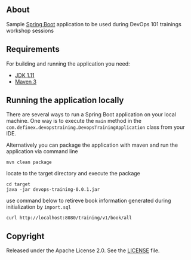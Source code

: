 ## About
Sample [Spring Boot](http://projects.spring.io/spring-boot/) application to be used during DevOps 101 trainings workshop sessions

## Requirements

For building and running the application you need:

- [JDK 1.11](https://jdk.java.net/archive/)
- [Maven 3](https://maven.apache.org)

## Running the application locally

There are several ways to run a Spring Boot application on your local machine. One way is to execute the `main` method in the `com.definex.devopstraining.DevopsTrainingApplication` class from your IDE.

Alternatively you can package the application with maven and run the application via command line
```shell
mvn clean package
```
locate to the target directory and execute the package
```shell
cd target
java -jar devops-training-0.0.1.jar
```

use command below to retireve book information generated during initialization by `import.sql`
```shell
curl http://localhost:8080/training/v1/book/all
```

## Copyright

Released under the Apache License 2.0. See the [LICENSE](https://github.com/codecentric/springboot-sample-app/blob/master/LICENSE) file.